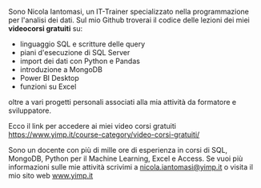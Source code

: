 Sono Nicola Iantomasi, un IT-Trainer specializzato nella programmazione per l'analisi dei dati. Sul mio Github troverai il codice delle lezioni dei miei <b>videocorsi gratuiti</b> su:
- linguaggio SQL e scritture delle query 
- piani d'esecuzione di SQL Server
- import dei dati con Python e Pandas
- introduzione a MongoDB
- Power BI Desktop
- funzioni su Excel

oltre a vari progetti personali associati alla mia attività da formatore e sviluppatore.

Ecco il link per accedere ai miei video corsi gratuiti https://www.yimp.it/course-category/video-corsi-gratuiti/

Sono un docente con più di mille ore di esperienza in corsi di SQL, MongoDB, Python per il Machine Learning, Excel e Access. Se vuoi più informazioni sulle mie attività scrivimi a nicola.iantomasi@yimp.it o visita il mio sito web www.yimp.it

<!--
**iantomasinicola/iantomasinicola** is a ✨ _special_ ✨ repository because its `README.md` (this file) appears on your GitHub profile.

Here are some ideas to get you started:

- 🔭 I’m currently working on ...
- 🌱 I’m currently learning ...
- 👯 I’m looking to collaborate on ...
- 🤔 I’m looking for help with ...
- 💬 Ask me about ...
- 📫 How to reach me: ...
- 😄 Pronouns: ...
- ⚡ Fun fact: ...
-->
